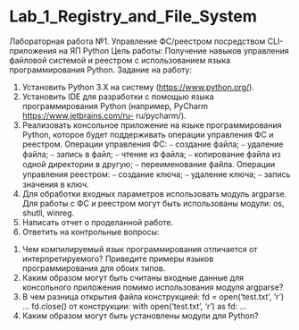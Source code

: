 # Lab_1_Registry_and_File_System
Лабораторная работа №1. Управление ФС/реестром посредством CLI-
приложения на ЯП Python
Цель работы: Получение навыков управления файловой системой и
реестром с использованием языка программирования Python.
Задание на работу:
1. Установить Python 3.X на систему (https://www.python.org/).
2. Установить IDE для разработки с помощью языка
программирования Python (например, PyCharm https://www.jetbrains.com/ru-
ru/pycharm/).
3. Реализовать консольное приложение на языке программирования
Python, которое будет поддерживать операции управления ФС и реестром.
Операции управления ФС:
⎯ создание файла;
⎯ удаление файла;
⎯ запись в файл;
⎯ чтение из файла;
⎯ копирование файла из одной директории в другую;
⎯ переименование файла.
Операции управления реестром:
⎯ создание ключа;
⎯ удаление ключа;
⎯ запись значения в ключ.
4. Для обработки входных параметров использовать модуль argparse.
Для работы с ФС и реестром могут быть использованы модули: os, shutll,
winreg.
5. Написать отчет о проделанной работе.
6. Ответить на контрольные вопросы:
1) Чем компилируемый язык программирования отличается от
интерпретируемого? Приведите примеры языков программирования для
обоих типов.
2) Каким образом могут быть считаны входные данные для
консольного приложения помимо использования модуля argparse?
3) В чем разница открытия файла конструкцией:
fd = open(‘test.txt’, ‘r’)
…
fd.close()
от конструкции:
with open(‘test.txt’, ‘r’) as fd:
…
4) Каким образом могут быть установлены модули для Python?
